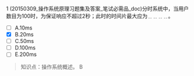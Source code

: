 1
(20150309_操作系统原理习题集及答案_笔试必需品_doc)分时系统中，当用户数目为100时，为保证响应不超过2秒；此时的时间片最大应为﹎﹎﹎﹎。
- [ ] A.10ms 
- [x] B.20ms 
- [ ] C.50ms 
- [ ] D.100ms 
- [ ] E.200ms

> 知识点：操作系统概述。
> B
